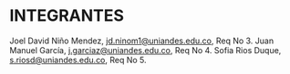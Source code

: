 # INTEGRANTES
Joel David Niño Mendez, jd.ninom1@uniandes.edu.co, Req No 3.
Juan Manuel García, j.garciaz@uniandes.edu.co, Req No 4.
Sofia Rios Duque, s.riosd@uniandes.edu.co, Req No 5.